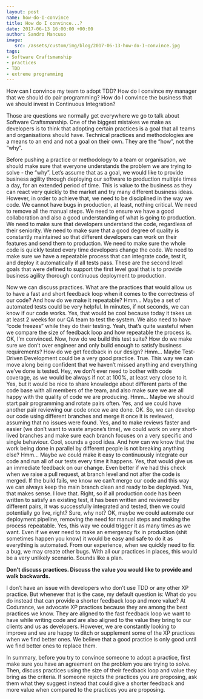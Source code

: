 ```yaml
---
layout: post
name: how-do-I-convince
title: How do I convince...?
date: 2017-06-13 16:00:00 +00:00
author: Sandro Mancuso
image:
   src: /assets/custom/img/blog/2017-06-13-how-do-I-convince.jpg
tags:
- Software Craftsmanship
- practices
- TDD
- extreme programming
---
```


How can I convince my team to adopt TDD? How do I convince my manager that we should do pair programming? How do I convince the business that we should invest in Continuous Integration?

Those are questions we normally get everywhere we go to talk about Software Craftsmanship. One of the biggest mistakes we make as developers is to think that adopting certain practices is a goal that all teams and organisations should have. Technical practices and methodologies are a means to an end and not a goal on their own. They are the “how”, not the “why”.

Before pushing a practice or methodology to a team or organisation, we should make sure that everyone understands the problem we are trying to solve - the “why”. Let’s assume that as a goal, we would like to provide business agility through deploying our software to production multiple times a day, for an extended period of time. This is value to the business as they can react very quickly to the market and try many different business ideas. However, in order to achieve that, we need to be disciplined in the way we code. We cannot have bugs in production, at least, nothing critical. We need to remove all the manual steps. We need to ensure we have a good collaboration and also a good understanding of what is going to production. We need to make sure that developers understand the code, regardless of their seniority. We need to make sure that a good degree of quality is constantly maintained so that different developers can work on their features and send them to production. We need to make sure the whole code is quickly tested every time developers change the code. We need to make sure we have a repeatable process that can integrate code, test it, and deploy it automatically if all tests pass. These are the second level goals that were defined to support the first level goal that is to provide business agility thorough continuous deployment to production. 

Now we can discuss practices. What are the practices that would allow us to have a fast and short feedback loop when it comes to the correctness of our code? And how do we make it repeatable? Hmm... Maybe a set of automated tests could be very helpful. In minutes, if not seconds, we can know if our code works. Yes, that would be cool because today it takes us at least 2 weeks for our QA team to test the system. We also need to have “code freezes” while they do their testing. Yeah, that’s quite wasteful when we compare the size of feedback loop and how repeatable the process is. OK, I’m convinced. Now, how do we build this test suite? How do we make sure we don’t over engineer and only build enough to satisfy business requirements? How do we get feedback in our design? Hmm... Maybe Test-Driven Development could be a very good practice. True. This way we can move along being confident that we haven’t missed anything and everything we’ve done is tested. Hey, we don’t ever need to bother with code coverage, as we would be always if not at 100%, at least very close to it. Yes, but it would be nice to share knowledge about different parts of the code base with all members of the team, and also make sure we are all happy with the quality of code we are producing. Hmm... Maybe we should start pair programming and rotate pairs often. Yes, and we could have another pair reviewing our code once we are done. OK. So, we can develop our code using different branches and merge it once it is reviewed, assuming that no issues were found.  Yes, and to make reviews faster and easier (we don’t want to waste anyone’s time), we could work on very short-lived branches and make sure each branch focuses on a very specific and single behaviour. Cool, sounds a good idea. And how can we know that the work being done in parallel by different people is not breaking anything else? Hmm... Maybe we could make it easy to continuously integrate our code and run all of our tests every time it happens. Yes, that would give us an immediate feedback on our change. Even better if we had this check when we raise a pull request, at branch level and not after the code is merged. If the build fails, we know we can’t merge our code and this way we can always keep the main branch clean and ready to be deployed. Yes, that makes sense. I love that. Right, so if all production code has been written to satisfy an existing test, it has been written and reviewed by different pairs, it was successfully integrated and tested, then we could potentially go live, right? Sure, why not? OK, maybe we could automate our deployment pipeline, removing the need for manual steps and making the process repeatable. Yes, this way we could trigger it as many times as we want. Even if we ever need to make an emergency fix in production (shit sometimes happen you know) it would be easy and safe to do it as everything is automated. From our experience, when we quickly need to fix a bug, we may create other bugs. With all our practices in places, this would be a very unlikely scenario. Sounds like a plan. 

**Don’t discuss practices. Discuss the value you would like to provide and walk backwards.**

I don’t have an issue with developers who don’t use TDD or any other XP practice. But whenever that is the case, my default question is: What do you do instead that can provide a shorter feedback loop and more value? At Codurance, we advocate XP practices because they are among the best practices we know. They are aligned to the fast feedback loop we want to have while writing code and are also aligned to the value they bring to our clients and us as developers. However, we are constantly looking to improve and we are happy to ditch or supplement some of the XP practices when we find better ones. We believe that a good practice is only good until we find better ones to replace them. 

In summary, before you try to convince someone to adopt a practice, first make sure you have an agreement on the problem you are trying to solve. Then, discuss practices using the size of their feedback loop and value they bring as the criteria. If someone rejects the practices you are proposing, ask them what they suggest instead that could give a shorter feedback and more value when compared to the practices you are proposing. 